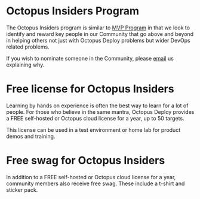 # Octopus Insiders Program

The Octopus Insiders program is similar to [MVP Program](https://mvp.microsoft.com/) in that we look to identify and reward key people in our Community that go above and beyond in helping others not just with Octopus Deploy problems but wider DevOps related problems. 

If you wish to nominate someone in the Community, please [email](Community@Octopus.com) us explaining why. 

# Free license for Octopus Insiders
Learning by hands on experience is often the best way to learn for a lot of people.  For those who believe in the same mantra, Octopus Deploy provides a FREE self-hosted or Octopus cloud license for a year, up to 50 targets. 

This license can be used in a test environment or home lab for product demos and training. 

# Free swag for Octopus Insiders
In addition to a FREE self-hosted or Octopus cloud license for a year, community members also receive free swag. These include a t-shirt and sticker pack. 